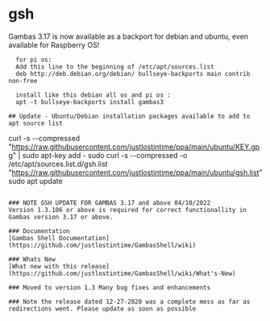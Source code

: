 # gsh

Gambas 3.17 is now available as a backport for debian and ubuntu, even available for Raspberry OS!
```
  for pi os:
  Add this line to the beginning of /etc/apt/sources.list
  deb http://deb.debian.org/debian/ bullseye-backports main contrib non-free
  
  install like this debian all os and pi os :
  apt -t bullseye-backports install gambas3

## Update - Ubuntu/Debian installation packages available to add to apt source list

```
curl -s --compressed "https://raw.githubusercontent.com/justlostintime/ppa/main/ubuntu/KEY.gpg" | sudo apt-key add -
sudo curl -s --compressed -o /etc/apt/sources.list.d/gsh.list "https://raw.githubusercontent.com/justlostintime/ppa/main/ubuntu/gsh.list"
sudo apt update
```

### NOTE GSH UPDATE FOR GAMBAS 3.17 and above 04/10/2022
Version 1.3.106 or above is required for correct functionallity in 
Gambas version 3.17 or above.

### Documentation
[Gambas Shell Documentation](https://github.com/justlostintime/GambasShell/wiki)

### Whats New
[What new with this release](https://github.com/justlostintime/GambasShell/wiki/What's-New)

### Moved to version 1.3 Many bug fixes and enhancements

### Note the release dated 12-27-2020 was a complete mess as far as redirections went. Please update as soon as possible
